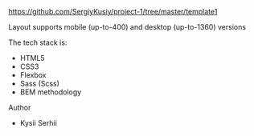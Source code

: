 https://github.com/SergiyKusiy/project-1/tree/master/template1

Layout supports mobile (up-to-400) and desktop (up-to-1360) versions

The tech stack is:
* HTML5
* CSS3
* Flexbox
* Sass (Scss)
* BEM methodology

Author
* Kysii Serhii